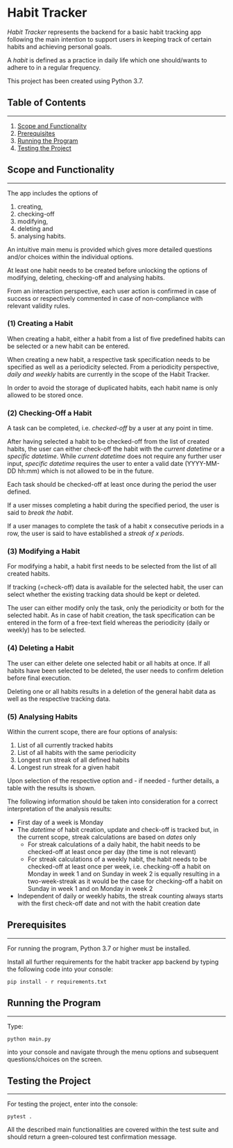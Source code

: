 # Habit Tracker

*Habit Tracker* represents the backend for a basic habit 
tracking app following the main intention to support
users in keeping track of certain habits and achieving 
personal goals.

A *habit* is defined as a practice in daily life which 
one should/wants to adhere to in a regular frequency.

This project has been created using Python 3.7.

## Table of Contents
***

1. [Scope and Functionality](#Scope-and-Functionality)
2. [Prerequisites](#Prerequisites)
3. [Running the Program](#Running-the-Program)
4. [Testing the Project](#Testing-the-Project)

## Scope and Functionality
***

The app includes the options of
1. creating,
2. checking-off
3. modifying, 
4. deleting and
5. analysing habits.

An intuitive main menu is provided which gives more detailed questions and/or
choices within the individual options. 

At least one habit needs to be created 
before unlocking the options of modifying, deleting, checking-off and analysing 
habits.

From an interaction perspective, each user action is 
confirmed in case of success or respectively commented in
case of non-compliance with relevant validity rules.

### (1) Creating a Habit
When creating a habit, either a habit from a list of five predefined habits can be selected or a new habit can be entered. 

When creating a new habit, a respective task specification needs to be specified as well as a periodicity selected. 
From a periodicity perspective, *daily and weekly* habits are currently in the scope of 
the Habit Tracker.

In order to avoid the storage of duplicated habits, each habit name is only allowed to be stored once.

### (2) Checking-Off a Habit
A task can be completed, i.e. *checked-off* by a user at any
point in time. 

After having selected a habit to be checked-off from the list of created habits, the user can either check-off the
habit with the *current datetime* or a *specific datetime*. While *current datetime* does not require any further
user input, *specific datetime* requires the user to enter a valid date (YYYY-MM-DD hh:mm) which is not allowed to be 
in the future.

Each task should be checked-off at least once
during the period the user defined. 

If a user misses completing a habit during the specified 
period, the user is said to *break the habit*.

If a user manages to complete the task of a habit x 
consecutive periods in a row, the user is said to have 
established a *streak of x periods*.

### (3) Modifying a Habit
For modifying a habit, a habit first needs to be selected from the list of all created habits.

If tracking (=check-off) data is available for the selected habit, the user can select whether the existing tracking data
should be kept or deleted.

The user can either modify only the task, only the periodicity or both for the selected habit.
As in case of habit creation, the task specification can be entered in the form of a free-text field whereas the 
periodicity (daily or weekly) has to be selected. 

### (4) Deleting a Habit
The user can either delete one selected habit or all habits at once. If all habits have been selected to be deleted, the
user needs to confirm deletion before final execution. 

Deleting one or all habits results in a deletion 
of the general habit data as well as the respective tracking data.

### (5) Analysing Habits
Within the current scope, there are four options of analysis:
1. List of all currently tracked habits
2. List of all habits with the same periodicity
3. Longest run streak of all defined habits
4. Longest run streak for a given habit

Upon selection of the respective option and - if needed - further details, a table with the results is shown. 

The following information should be taken into consideration
for a correct interpretation of the analysis results:
- First day of a week is Monday
- The *datetime* of habit creation, update and check-off is tracked
but, in the current scope, streak calculations are based on
*dates* only
  - For streak calculations of a daily habit, the habit needs
  to be checked-off at least once per day (the time is not
  relevant)
  - For streak calculations of a weekly habit, the habit needs
  to be checked-off at least once per week, i.e. checking-off
  a habit on Monday in week 1 and on Sunday in week 2 is equally
  resulting in a two-week-streak as it would be the case for
  checking-off a habit on Sunday in week 1 and on Monday in week 2
- Independent of daily or weekly habits, the streak counting always starts with the first check-off date and not with the
habit creation date

## Prerequisites
***
For running the program, Python 3.7 or higher must be installed.

Install all further requirements for the habit tracker app 
backend by typing the following code into your console:

```shell
pip install - r requirements.txt
```

## Running the Program
***

Type:

```shell
python main.py
```

into your console and navigate through the menu options and 
subsequent questions/choices on the screen.

## Testing the Project
***

For testing the project, enter into the console:
```shell
pytest .
```
All the described main functionalities are covered within the test suite 
and should return a green-coloured test confirmation message.
